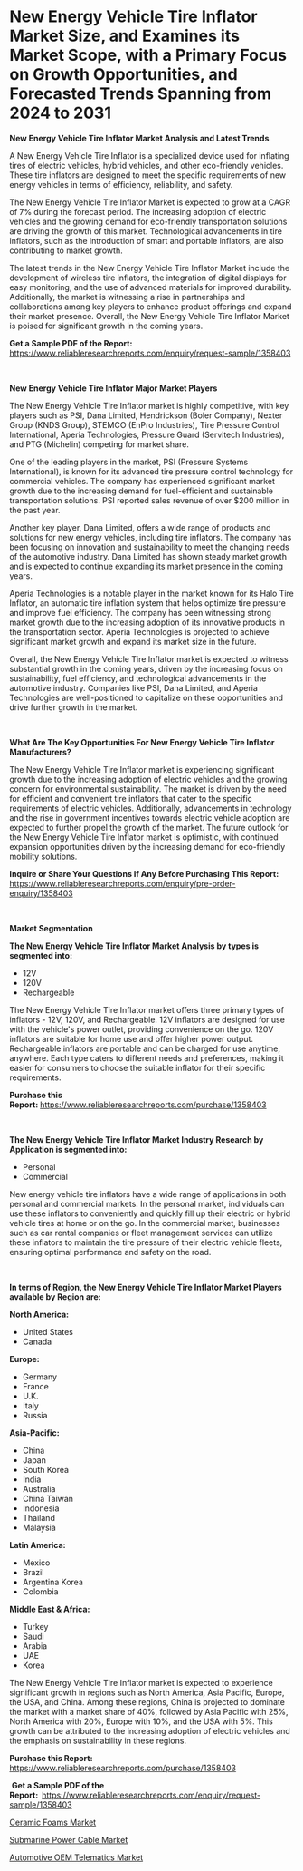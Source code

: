 <p><h1>New Energy Vehicle Tire Inflator Market Size, and Examines its Market Scope, with a Primary Focus on Growth Opportunities, and Forecasted Trends Spanning from 2024 to 2031</h1></p><p><strong>New Energy Vehicle Tire Inflator Market Analysis and Latest Trends</strong></p>
<p><p>A New Energy Vehicle Tire Inflator is a specialized device used for inflating tires of electric vehicles, hybrid vehicles, and other eco-friendly vehicles. These tire inflators are designed to meet the specific requirements of new energy vehicles in terms of efficiency, reliability, and safety.</p><p>The New Energy Vehicle Tire Inflator Market is expected to grow at a CAGR of 7% during the forecast period. The increasing adoption of electric vehicles and the growing demand for eco-friendly transportation solutions are driving the growth of this market. Technological advancements in tire inflators, such as the introduction of smart and portable inflators, are also contributing to market growth.</p><p>The latest trends in the New Energy Vehicle Tire Inflator Market include the development of wireless tire inflators, the integration of digital displays for easy monitoring, and the use of advanced materials for improved durability. Additionally, the market is witnessing a rise in partnerships and collaborations among key players to enhance product offerings and expand their market presence. Overall, the New Energy Vehicle Tire Inflator Market is poised for significant growth in the coming years.</p></p>
<p><strong>Get a Sample PDF of the Report:&nbsp;</strong> <a href="https://www.reliableresearchreports.com/enquiry/request-sample/1358403">https://www.reliableresearchreports.com/enquiry/request-sample/1358403</a></p>
<p>&nbsp;</p>
<p><strong>New Energy Vehicle Tire Inflator Major Market Players</strong></p>
<p><p>The New Energy Vehicle Tire Inflator market is highly competitive, with key players such as PSI, Dana Limited, Hendrickson (Boler Company), Nexter Group (KNDS Group), STEMCO (EnPro Industries), Tire Pressure Control International, Aperia Technologies, Pressure Guard (Servitech Industries), and PTG (Michelin) competing for market share. </p><p>One of the leading players in the market, PSI (Pressure Systems International), is known for its advanced tire pressure control technology for commercial vehicles. The company has experienced significant market growth due to the increasing demand for fuel-efficient and sustainable transportation solutions. PSI reported sales revenue of over $200 million in the past year.</p><p>Another key player, Dana Limited, offers a wide range of products and solutions for new energy vehicles, including tire inflators. The company has been focusing on innovation and sustainability to meet the changing needs of the automotive industry. Dana Limited has shown steady market growth and is expected to continue expanding its market presence in the coming years.</p><p>Aperia Technologies is a notable player in the market known for its Halo Tire Inflator, an automatic tire inflation system that helps optimize tire pressure and improve fuel efficiency. The company has been witnessing strong market growth due to the increasing adoption of its innovative products in the transportation sector. Aperia Technologies is projected to achieve significant market growth and expand its market size in the future.</p><p>Overall, the New Energy Vehicle Tire Inflator market is expected to witness substantial growth in the coming years, driven by the increasing focus on sustainability, fuel efficiency, and technological advancements in the automotive industry. Companies like PSI, Dana Limited, and Aperia Technologies are well-positioned to capitalize on these opportunities and drive further growth in the market.</p></p>
<p>&nbsp;</p>
<p><strong>What Are The Key Opportunities For New Energy Vehicle Tire Inflator Manufacturers?</strong></p>
<p><p>The New Energy Vehicle Tire Inflator market is experiencing significant growth due to the increasing adoption of electric vehicles and the growing concern for environmental sustainability. The market is driven by the need for efficient and convenient tire inflators that cater to the specific requirements of electric vehicles. Additionally, advancements in technology and the rise in government incentives towards electric vehicle adoption are expected to further propel the growth of the market. The future outlook for the New Energy Vehicle Tire Inflator market is optimistic, with continued expansion opportunities driven by the increasing demand for eco-friendly mobility solutions.</p></p>
<p><strong>Inquire or Share Your Questions If Any Before Purchasing This Report:</strong> <a href="https://www.reliableresearchreports.com/enquiry/pre-order-enquiry/1358403">https://www.reliableresearchreports.com/enquiry/pre-order-enquiry/1358403</a></p>
<p>&nbsp;</p>
<p><strong>Market Segmentation</strong></p>
<p><strong>The New Energy Vehicle Tire Inflator Market Analysis by types is segmented into:</strong></p>
<p><ul><li>12V</li><li>120V</li><li>Rechargeable</li></ul></p>
<p><p>The New Energy Vehicle Tire Inflator market offers three primary types of inflators - 12V, 120V, and Rechargeable. 12V inflators are designed for use with the vehicle's power outlet, providing convenience on the go. 120V inflators are suitable for home use and offer higher power output. Rechargeable inflators are portable and can be charged for use anytime, anywhere. Each type caters to different needs and preferences, making it easier for consumers to choose the suitable inflator for their specific requirements.</p></p>
<p><strong>Purchase this Report:&nbsp;</strong><a href="https://www.reliableresearchreports.com/purchase/1358403">https://www.reliableresearchreports.com/purchase/1358403</a></p>
<p>&nbsp;</p>
<p><strong>The New Energy Vehicle Tire Inflator Market Industry Research by Application is segmented into:</strong></p>
<p><ul><li>Personal</li><li>Commercial</li></ul></p>
<p><p>New energy vehicle tire inflators have a wide range of applications in both personal and commercial markets. In the personal market, individuals can use these inflators to conveniently and quickly fill up their electric or hybrid vehicle tires at home or on the go. In the commercial market, businesses such as car rental companies or fleet management services can utilize these inflators to maintain the tire pressure of their electric vehicle fleets, ensuring optimal performance and safety on the road.</p></p>
<p>&nbsp;</p>
<p><strong>In terms of Region, the New Energy Vehicle Tire Inflator Market Players available by Region are:</strong></p>
<p>
    <p> <strong> North America: </strong>
        <ul>
            <li>United States</li>
            <li>Canada</li>
        </ul>
        </p> 
    <p> <strong> Europe: </strong>
        <ul>
            <li>Germany</li>
            <li>France</li>
            <li>U.K.</li>
            <li>Italy</li>
            <li>Russia</li>
        </ul>
        </p> 
    <p> <strong> Asia-Pacific: </strong>
        <ul>
            <li>China</li>
            <li>Japan</li>
            <li>South Korea</li>
            <li>India</li>
            <li>Australia</li>
            <li>China Taiwan</li>
            <li>Indonesia</li>
            <li>Thailand</li>
            <li>Malaysia</li>
        </ul>
        </p> 
    <p> <strong> Latin America: </strong>
        <ul>
            <li>Mexico</li>
            <li>Brazil</li>
            <li>Argentina Korea</li>
            <li>Colombia</li>
        </ul>
        </p> 
    <p> <strong> Middle East & Africa: </strong>
        <ul>
            <li>Turkey</li>
            <li>Saudi</li>
            <li>Arabia</li>
            <li>UAE</li>
            <li>Korea</li>
        </ul>
    </p>
    </p>
<p><p>The New Energy Vehicle Tire Inflator market is expected to experience significant growth in regions such as North America, Asia Pacific, Europe, the USA, and China. Among these regions, China is projected to dominate the market with a market share of 40%, followed by Asia Pacific with 25%, North America with 20%, Europe with 10%, and the USA with 5%. This growth can be attributed to the increasing adoption of electric vehicles and the emphasis on sustainability in these regions.</p></p>
<p><strong>Purchase this Report: </strong><a href="https://www.reliableresearchreports.com/purchase/1358403">https://www.reliableresearchreports.com/purchase/1358403</a></p>
<p>&nbsp;<strong>Get a Sample PDF of the Report:&nbsp;&nbsp;</strong><a href="https://www.reliableresearchreports.com/enquiry/request-sample/1358403">https://www.reliableresearchreports.com/enquiry/request-sample/1358403</a></p>
<p><strong></strong></p>
<p><p><a href="https://view.publitas.com/reportprime-1/ceramic-foams-market-size-global-industry-overview-market-segmentation-and-forecast-2023-to-2030/">Ceramic Foams Market</a></p><p><a href="https://view.publitas.com/reportprime-1/submarine-power-cable-market-size-global-industry-overview-market-segmentation-and-forecast-2023-to-2030/">Submarine Power Cable Market</a></p><p><a href="https://view.publitas.com/reportprime-1/automotive-oem-telematics-market-size-growing-and-forecasted-for-period-from-2023-2030-and-provides-complete-market-analysis-of-this-market/">Automotive OEM Telematics Market</a></p></p>